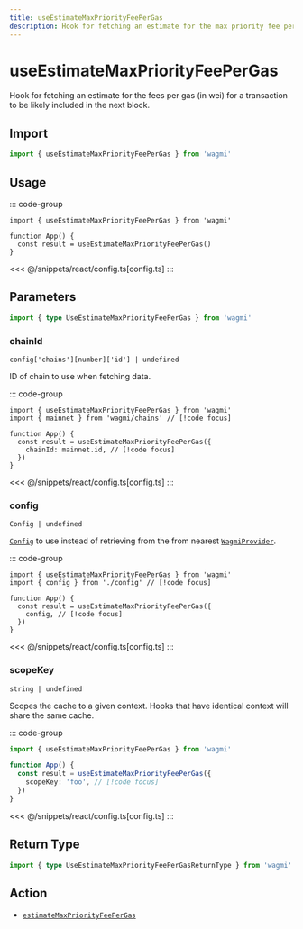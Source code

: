 ```yaml
---
title: useEstimateMaxPriorityFeePerGas
description: Hook for fetching an estimate for the max priority fee per gas (in wei) for a transaction to be likely included in the next block.
---
```


<script setup>
const packageName = 'wagmi'
const actionName = 'estimateMaxPriorityFeePerGas'
const typeName = 'EstimateMaxPriorityFeePerGas'
const TData = 'bigint'
const TError = 'EstimateMaxPriorityFeePerGasErrorType'
</script>

# useEstimateMaxPriorityFeePerGas

Hook for fetching an estimate for the fees per gas (in wei) for a transaction to be likely included in the next block.

## Import

```ts
import { useEstimateMaxPriorityFeePerGas } from 'wagmi'
```

## Usage

::: code-group
```tsx [index.tsx]
import { useEstimateMaxPriorityFeePerGas } from 'wagmi'

function App() {
  const result = useEstimateMaxPriorityFeePerGas()
}
```
<<< @/snippets/react/config.ts[config.ts]
:::

## Parameters

```ts
import { type UseEstimateMaxPriorityFeePerGas } from 'wagmi'
```

### chainId

`config['chains'][number]['id'] | undefined`

ID of chain to use when fetching data.

::: code-group
```tsx [index.tsx]
import { useEstimateMaxPriorityFeePerGas } from 'wagmi'
import { mainnet } from 'wagmi/chains' // [!code focus]

function App() {
  const result = useEstimateMaxPriorityFeePerGas({
    chainId: mainnet.id, // [!code focus]
  })
}
```
<<< @/snippets/react/config.ts[config.ts]
:::

### config

`Config | undefined`

[`Config`](/react/api/createConfig#config) to use instead of retrieving from the from nearest [`WagmiProvider`](/react/WagmiProvider).

::: code-group
```tsx [index.tsx]
import { useEstimateMaxPriorityFeePerGas } from 'wagmi'
import { config } from './config' // [!code focus]

function App() {
  const result = useEstimateMaxPriorityFeePerGas({
    config, // [!code focus]
  })
}
```
<<< @/snippets/react/config.ts[config.ts]
:::

### scopeKey

`string | undefined`

Scopes the cache to a given context. Hooks that have identical context will share the same cache.

::: code-group
```ts [index.ts]
import { useEstimateMaxPriorityFeePerGas } from 'wagmi'

function App() {
  const result = useEstimateMaxPriorityFeePerGas({
    scopeKey: 'foo', // [!code focus]
  })
}
```
<<< @/snippets/react/config.ts[config.ts]
:::

<!--@include: @shared/query-options.md-->

## Return Type

```ts
import { type UseEstimateMaxPriorityFeePerGasReturnType } from 'wagmi'
```

<!--@include: @shared/query-result.md-->

<!--@include: @shared/query-imports.md-->

## Action

- [`estimateMaxPriorityFeePerGas`](/core/api/actions/estimateMaxPriorityFeePerGas)
